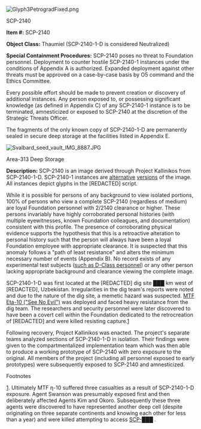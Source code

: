 ![Glyph3PetrogradFixed.png](http://scp-wiki.wdfiles.com/local--files/scp-2140/Glyph3PetrogradFixed.png)

SCP-2140

**Item #:** SCP-2140

**Object Class:** Thaumiel (SCP-2140-1-D is considered Neutralized)

**Special Containment Procedures:** SCP-2140 poses no threat to Foundation personnel. Deployment to counter hostile SCP-2140-1 instances under the conditions of Appendix A is authorized. Expanded deployment against other threats must be approved on a case-by-case basis by O5 command and the Ethics Committee.

Every possible effort should be made to prevent creation or discovery of additional instances. Any person exposed to, or possessing significant knowledge (as defined in Appendix C) of any SCP-2140-1 instance is to be terminated, amnesticized or exposed to SCP-2140 at the discretion of the Strategic Threats Officer.

The fragments of the only known copy of SCP-2140-1-D are permanently sealed in secure deep storage at the facilities listed in Appendix E.

![Svalbard_seed_vault_IMG_8887.JPG](http://scp-wiki.wdfiles.com/local--files/scp-2140/Svalbard_seed_vault_IMG_8887.JPG)

Area-313 Deep Storage

**Description:** SCP-2140 is an image derived through Project Kallinikos from SCP-2140-1-D. SCP-2140-1 instances are [alternative](/scp-2602-photographic-evidence) [versions](/the-assassination-of-beleaguered-normalcy-by-the-coward-game) of the image. All instances depict glyphs in the \[REDACTED\] script.

While it is possible for persons of any background to view isolated portions, 100% of persons who view a complete SCP-2140 (regardless of medium) are loyal Foundation personnel with 2/2140 clearance or higher. These persons invariably have highly corroborated personal histories (with multiple eyewitnesses, known Foundation colleagues, and documentation) consistent with this profile. The presence of corroborating physical evidence supports the hypothesis that this is a retroactive alteration to personal history such that the person will always have been a loyal Foundation employee with appropriate clearance. It is suspected that this anomaly follows a "path of least resistance" and alters the minimum necessary number of events (Appendix B). No record exists of any experimental test subjects ([such as D-Class personnel](/database-error)) or any other person lacking appropriate background and clearance viewing the complete image.

SCP-2140-1-D was first located at the \[REDACTED\] dig site ███ km west of \[REDACTED\], Uzbekistan. Irregularities in the dig team's reports were noted and due to the nature of the dig site, a memetic hazard was suspected. [MTF Eta-10 ("See No Evil")](/task-forces#eta-10) was deployed and faced heavy resistance from the dig team. The researchers and security personnel were later discovered to have been a covert cell within the Foundation dedicated to the retrocreation of \[REDACTED\] and were killed resisting capture.[1](javascript:;)

Following recovery, Project Kallinikos was enacted. The project's separate teams analyzed sections of SCP-2140-1-D in isolation. Their findings were given to the compartmentalized implementation team which was then able to produce a working prototype of SCP-2140 with zero exposure to the original. All members of the project (including all personnel exposed to early prototypes) were subsequently exposed to SCP-2140 and amnesticized.

Footnotes

[1](javascript:;). Ultimately MTF η-10 suffered three casualties as a result of SCP-2140-1-D exposure. Agent Swanson was presumably exposed first and then deliberately affected Agents Kim and Okoro. Subsequently these three agents were discovered to have represented another deep cell (despite originating on three separate continents and knowing each other for less than a year) and were killed attempting to access [SCP-███](/scp-140) .